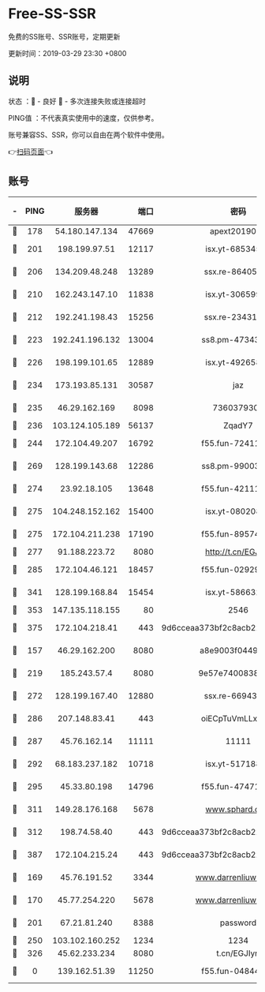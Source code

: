 # Free-SS-SSR

免费的SS账号、SSR账号，定期更新

更新时间：2019-03-29 23:30 +0800

## 说明

状态     ：🙂 - 良好 🙁 - 多次连接失败或连接超时

PING值   ：不代表真实使用中的速度，仅供参考。

账号兼容SS、SSR，你可以自由在两个软件中使用。

👉[扫码页面](https://liesauer.github.io/Free-SS-SSR/)👈

## 账号

|-|PING|服务器|端口|密码|加密方式|区域|
|:----:|:----:|:-----:|-----:|:----:|:----:|:----:|
|🙂|178|54.180.147.134|47669|apext2019001|chacha20|KR|
|🙂|201|198.199.97.51|12117|isx.yt-68534554|aes-256-cfb|US|
|🙂|206|134.209.48.248|13289|ssx.re-86405821|aes-256-cfb|US|
|🙂|210|162.243.147.10|11838|isx.yt-30659922|aes-256-cfb|US|
|🙂|212|192.241.198.43|15256|ssx.re-23431176|aes-256-cfb|US|
|🙂|223|192.241.196.132|13004|ss8.pm-47343847|aes-256-cfb|US|
|🙂|226|198.199.101.65|12889|isx.yt-49265808|aes-256-cfb|US|
|🙂|234|173.193.85.131|30587|jaz|aes-256-cfb|US|
|🙂|235|46.29.162.169|8098|7360379305|aes-256-cfb||
|🙂|236|103.124.105.189|56137|ZqadY7|chacha20|US|
|🙂|244|172.104.49.207|16792|f55.fun-72411432|aes-256-cfb|SG|
|🙂|269|128.199.143.68|12286|ss8.pm-99003865|aes-256-cfb|SG|
|🙂|274|23.92.18.105|13648|f55.fun-42111898|aes-256-cfb|US|
|🙂|275|104.248.152.162|15400|isx.yt-08020813|aes-256-cfb|SG|
|🙂|275|172.104.211.238|17190|f55.fun-89574264|aes-256-cfb|US|
|🙂|277|91.188.223.72|8080|http://t.cn/EGJIyrl|rc4-md5|RU|
|🙂|285|172.104.46.121|18457|f55.fun-02929238|aes-256-cfb|SG|
|🙂|341|128.199.168.84|15454|isx.yt-58663210|aes-256-cfb|SG|
|🙂|353|147.135.118.155|80|2546|chacha20|US|
|🙂|375|172.104.218.41|443|9d6cceaa373bf2c8acb22e60b6a58be6|aes-256-cfb|US|
|🙂|157|46.29.162.200|8080|a8e9003f0449cea5|chacha20-ietf|RU|
|🙂|219|185.243.57.4|8080|9e57e7400838a01e|chacha20-ietf|US|
|🙂|272|128.199.167.40|12880|ssx.re-66943146|aes-256-cfb|SG|
|🙂|286|207.148.83.41|443|oiECpTuVmLLxk4Ts|aes-256-cfb|AU|
|🙂|287|45.76.162.14|11111|11111|aes-256-cfb|SG|
|🙂|292|68.183.237.182|10718|isx.yt-51718808|aes-256-cfb|SG|
|🙂|295|45.33.80.198|14796|f55.fun-47471001|aes-256-cfb|US|
|🙂|311|149.28.176.168|5678|www.sphard.com|aes-256-cfb|AU|
|🙂|312|198.74.58.40|443|9d6cceaa373bf2c8acb22e60b6a58be6|aes-256-cfb|US|
|🙂|387|172.104.215.24|443|9d6cceaa373bf2c8acb22e60b6a58be6|aes-256-cfb|US|
|🙁|169|45.76.191.52|3344|www.darrenliuwei.com|aes-256-cfb|JP|
|🙁|170|45.77.254.220|5678|www.darrenliuwei.com|aes-256-cfb|SG|
|🙁|201|67.21.81.240|8388|password|aes-256-cfb|US|
|🙁|250|103.102.160.252|1234|1234|rc4-md5|JP|
|🙁|326|45.62.233.234|8080|t.cn/EGJIyrl|rc4-md5|CA|
|🙁|0|139.162.51.39|11250|f55.fun-04844585|aes-256-cfb|SG|
